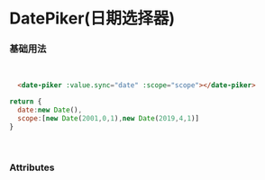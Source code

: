 # DatePiker(日期选择器)

###  基础用法
 <br/>
 
<ClientOnly>
  <datepiker-demos-1></datepiker-demos-1>
</ClientOnly>

```html
  <date-piker :value.sync="date" :scope="scope"></date-piker>
```

```js
return {
  date:new Date(),
  scope:[new Date(2001,0,1),new Date(2019,4,1)]
}
```
</br>


### Attributes
<br/>
<ClientOnly>
  <datepiker-demos-description></datepiker-demos-description>
</ClientOnly>
